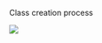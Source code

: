 Class creation process

![](https://blog.ionelmc.ro/2015/02/09/understanding-python-metaclasses/class-creation.png)
